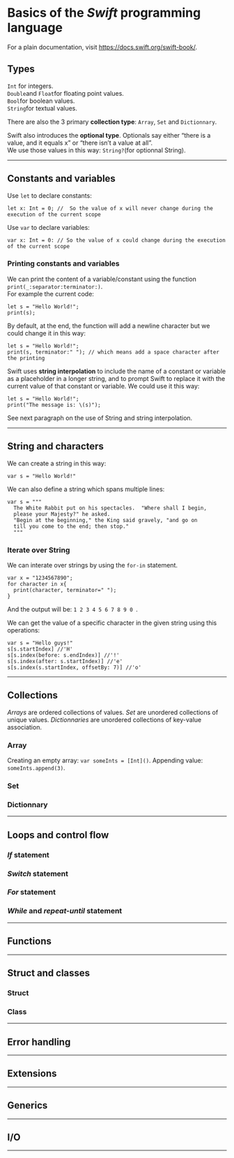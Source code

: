 # Basics of the *Swift* programming language

For a plain documentation, visit https://docs.swift.org/swift-book/. 

## Types
```Int``` for integers.  
```Double```and ```Float```for floating point values.   
```Bool```for boolean values.    
```String```for textual values.  

There are also the 3 primary **collection type**: ```Array```, ```Set``` and ```Dictionnary```.  

Swift also introduces the __optional type__. Optionals say either “there is a value, and it equals x” or “there isn’t a value at all”.  
We use those values in this way: ```String?```(for optionnal String).  

------------------------------------

## Constants and variables

Use `let` to declare constants:  
```
let x: Int = 0; //  So the value of x will never change during the execution of the current scope
```
Use `var` to declare variables:
```
var x: Int = 0: // So the value of x could change during the execution of the current scope
```

### Printing constants and variables
We can print the content of a variable/constant using the function `print(_:separator:terminator:)`.  
For example the current code:
```
let s = "Hello World!";
print(s);
```
By default, at the end, the function will add a newline character but we could change it in this way:  
```
let s = "Hello World!";
print(s, terminator:" "); // which means add a space character after the printing
```
Swift uses **string interpolation** to include the name of a constant or variable as a placeholder in a longer string, and to prompt Swift to replace it with the current value of that constant or variable. We could use it this way:  
```
let s = "Hello World!";
print("The message is: \(s)");
```
See next paragraph on the use of String and string interpolation.

------------------------------------

## String and characters
We can create a string in this way:
```
var s = "Hello World!"
```

We can also define a string which spans multiple lines:
```
var s = """
  The White Rabbit put on his spectacles.  "Where shall I begin,
  please your Majesty?" he asked.
  "Begin at the beginning," the King said gravely, "and go on
  till you come to the end; then stop."
  """
```

### Iterate over String
We can interate over strings by using the `for-in` statement. 
```
var x = "1234567890";
for character in x{
  print(character, terminator=" ");
}
```
And the output will be: ```1 2 3 4 5 6 7 8 9 0 ```. 

We can get the value of a specific character in the given string using this operations:  
```
var s = "Hello guys!"
s[s.startIndex] //'H'
s[s.index(before: s.endIndex)] //'!'
s[s.index(after: s.startIndex)] //'e'
s[s.index(s.startIndex, offsetBy: 7)] //'o'
```

------------------------------------

## Collections

*Arrays* are ordered collections of values.
*Set* are unordered collections of unique values.
*Dictionnaries* are unordered collections of key-value association.

### Array
Creating an empty array: ```var someInts = [Int]()```. 
Appending value: ```someInts.append(3)```.

### Set

### Dictionnary

------------------------------------

## Loops and control flow

### *If* statement
### *Switch* statement
### *For* statement
### *While* and *repeat-until* statement

------------------------------------

## Functions

------------------------------------

## Struct and classes

### Struct
### Class

------------------------------------

## Error handling

------------------------------------

## Extensions

------------------------------------

## Generics

------------------------------------

## I/O

------------------------------------


















